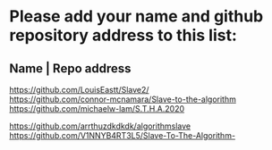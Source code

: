 # Please add your name and github repository address to this list:

## Name | Repo address

https://github.com/LouisEastt/Slave2/ <br/>
https://github.com/connor-mcnamara/Slave-to-the-algorithm <br/>
https://github.com/michaelw-lam/S.T.H.A.2020 <br/>









https://github.com/arrthuzdkdkdk/algorithmslave
https://github.com/V1NNYB4RT3L5/Slave-To-The-Algorithm- <br/>
